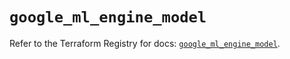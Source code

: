 # `google_ml_engine_model`

Refer to the Terraform Registry for docs: [`google_ml_engine_model`](https://registry.terraform.io/providers/hashicorp/google/6.25.0/docs/resources/ml_engine_model).
